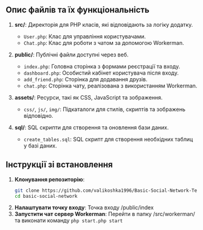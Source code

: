 
## Опис файлів та їх функціональність

1. **src/**: Директорія для PHP класів, які відповідають за логіку додатку.
   - `User.php`: Клас для управління користувачами.
   - `Chat.php`: Клас для роботи з чатом за допомогою Workerman.

2. **public/**: Публічні файли доступні через веб.
   - `index.php`: Головна сторінка з формами реєстрації та входу.
   - `dashboard.php`: Особистий кабінет користувача після входу.
   - `add_friend.php`: Сторінка для додавання друзів.
   - `chat.php`: Сторінка чату, реалізована з використанням Workerman.

3. **assets/**: Ресурси, такі як CSS, JavaScript та зображення.
   - `css/`, `js/`, `img/`: Підкаталоги для стилів, скриптів та зображень відповідно.

4. **sql/**: SQL скрипти для створення та оновлення бази даних.
   - `create_tables.sql`: SQL скрипт для створення необхідних таблиц у базі даних.

## Інструкції зі встановлення

1. **Клонування репозиторію**:
   ```bash
   git clone https://github.com/valikoshka1996/Basic-Social-Network-Template.git
   cd basic-social-network

2. **Налаштувати точку входу**:
   Точка входу /public/index
3. **Запустити чат сервер Workerman**:
   Перейти в папку /src/workerman/ та виконати команду ``` php start.php start ```
